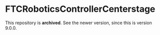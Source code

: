 # FTCRoboticsControllerCenterstage
This repository is __archived__. See the newer version, since this is version 9.0.0.
